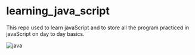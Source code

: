 # learning_java_script

This repo used to learn javaScript and to store all the program practiced in javaScript on day to day basics.

![java](https://github.com/kyAvinash/learning_java_script/assets/141410339/49d5f7de-020e-4ea1-9eeb-c95af52f8c5d)
